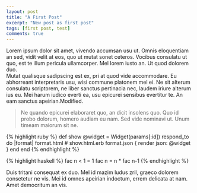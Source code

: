 ```yaml
---
layout: post
title: "A First Post"
excerpt: "New post as first post"
tags: [first post, test]
comments: true
---
```


Lorem ipsum dolor sit amet, vivendo accumsan usu ut. Omnis eloquentiam an sed, vidit velit at eos, quo ut mutat sonet ceteros. Vocibus consulatu ut quo, est te illum pericula ullamcorper. Mel lorem iusto an. Ut quod dolorem duo.  
Mutat qualisque sadipscing est ex, pri at quod vide accommodare. Eu abhorreant interpretaris usu, wisi commune platonem mel ei. Ne sit alterum consulatu scriptorem, ne liber sanctus pertinacia nec, laudem iriure alterum ius eu. Mei harum iudico everti ea, usu epicurei sensibus evertitur te. An eam sanctus apeirian.Modified.

>Ne quando epicurei elaboraret quo, an dicit insolens quo. Quo id probo dolorum, homero audiam eu nam. Sed vide nominavi ut. Unum timeam maiorum sit ne.

{% highlight ruby %}
def show
  @widget = Widget(params[:id])
  respond_to do |format|
    format.html # show.html.erb
    format.json { render json: @widget }
  end
end
{% endhighlight %}

{% highlight haskell %}
fac n < 1 = 1
fac n = n * fac n-1
{% endhighlight %}

Duis tritani consequat ex duo. Mel id mazim ludus zril, graeco dolorem consetetur ne vis. Mei id omnes apeirian indoctum, errem delicata at nam. Amet democritum an vis.